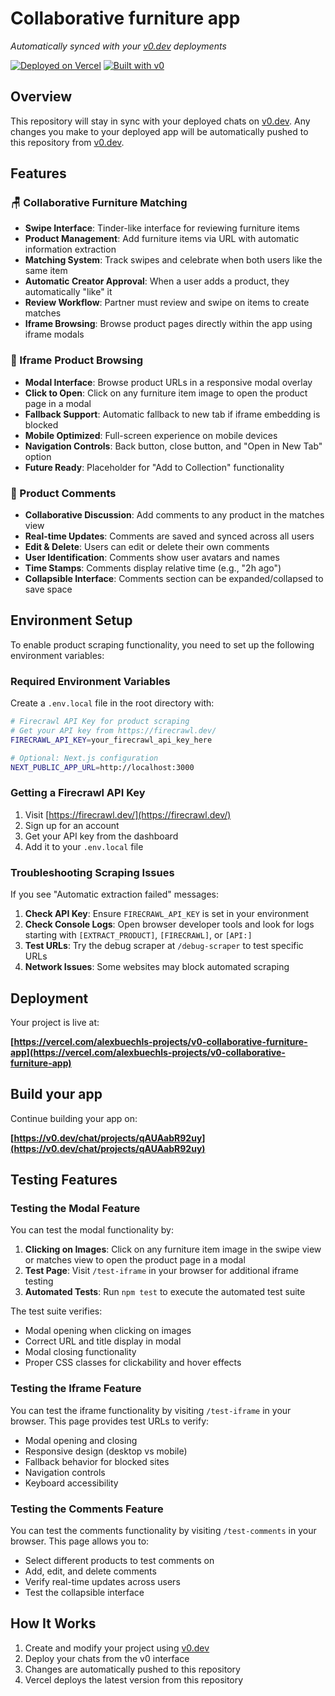 # Collaborative furniture app

*Automatically synced with your [v0.dev](https://v0.dev) deployments*

[![Deployed on Vercel](https://img.shields.io/badge/Deployed%20on-Vercel-black?style=for-the-badge&logo=vercel)](https://vercel.com/alexbuechls-projects/v0-collaborative-furniture-app)
[![Built with v0](https://img.shields.io/badge/Built%20with-v0.dev-black?style=for-the-badge)](https://v0.dev/chat/projects/qAUAabR92uy)

## Overview

This repository will stay in sync with your deployed chats on [v0.dev](https://v0.dev).
Any changes you make to your deployed app will be automatically pushed to this repository from [v0.dev](https://v0.dev).

## Features

### 🪑 Collaborative Furniture Matching
- **Swipe Interface**: Tinder-like interface for reviewing furniture items
- **Product Management**: Add furniture items via URL with automatic information extraction
- **Matching System**: Track swipes and celebrate when both users like the same item
- **Automatic Creator Approval**: When a user adds a product, they automatically "like" it
- **Review Workflow**: Partner must review and swipe on items to create matches
- **Iframe Browsing**: Browse product pages directly within the app using iframe modals

### 🔗 Iframe Product Browsing
- **Modal Interface**: Browse product URLs in a responsive modal overlay
- **Click to Open**: Click on any furniture item image to open the product page in a modal
- **Fallback Support**: Automatic fallback to new tab if iframe embedding is blocked
- **Mobile Optimized**: Full-screen experience on mobile devices
- **Navigation Controls**: Back button, close button, and "Open in New Tab" option
- **Future Ready**: Placeholder for "Add to Collection" functionality

### 💬 Product Comments
- **Collaborative Discussion**: Add comments to any product in the matches view
- **Real-time Updates**: Comments are saved and synced across all users
- **Edit & Delete**: Users can edit or delete their own comments
- **User Identification**: Comments show user avatars and names
- **Time Stamps**: Comments display relative time (e.g., "2h ago")
- **Collapsible Interface**: Comments section can be expanded/collapsed to save space

## Environment Setup

To enable product scraping functionality, you need to set up the following environment variables:

### Required Environment Variables

Create a `.env.local` file in the root directory with:

```bash
# Firecrawl API Key for product scraping
# Get your API key from https://firecrawl.dev/
FIRECRAWL_API_KEY=your_firecrawl_api_key_here

# Optional: Next.js configuration
NEXT_PUBLIC_APP_URL=http://localhost:3000
```

### Getting a Firecrawl API Key

1. Visit [https://firecrawl.dev/](https://firecrawl.dev/)
2. Sign up for an account
3. Get your API key from the dashboard
4. Add it to your `.env.local` file

### Troubleshooting Scraping Issues

If you see "Automatic extraction failed" messages:

1. **Check API Key**: Ensure `FIRECRAWL_API_KEY` is set in your environment
2. **Check Console Logs**: Open browser developer tools and look for logs starting with `[EXTRACT_PRODUCT]`, `[FIRECRAWL]`, or `[API:]`
3. **Test URLs**: Try the debug scraper at `/debug-scraper` to test specific URLs
4. **Network Issues**: Some websites may block automated scraping

## Deployment

Your project is live at:

**[https://vercel.com/alexbuechls-projects/v0-collaborative-furniture-app](https://vercel.com/alexbuechls-projects/v0-collaborative-furniture-app)**

## Build your app

Continue building your app on:

**[https://v0.dev/chat/projects/qAUAabR92uy](https://v0.dev/chat/projects/qAUAabR92uy)**

## Testing Features

### Testing the Modal Feature

You can test the modal functionality by:

1. **Clicking on Images**: Click on any furniture item image in the swipe view or matches view to open the product page in a modal
2. **Test Page**: Visit `/test-iframe` in your browser for additional iframe testing
3. **Automated Tests**: Run `npm test` to execute the automated test suite

The test suite verifies:
- Modal opening when clicking on images
- Correct URL and title display in modal
- Modal closing functionality
- Proper CSS classes for clickability and hover effects

### Testing the Iframe Feature

You can test the iframe functionality by visiting `/test-iframe` in your browser. This page provides test URLs to verify:

- Modal opening and closing
- Responsive design (desktop vs mobile)
- Fallback behavior for blocked sites
- Navigation controls
- Keyboard accessibility

### Testing the Comments Feature

You can test the comments functionality by visiting `/test-comments` in your browser. This page allows you to:

- Select different products to test comments on
- Add, edit, and delete comments
- Verify real-time updates across users
- Test the collapsible interface

## How It Works

1. Create and modify your project using [v0.dev](https://v0.dev)
2. Deploy your chats from the v0 interface
3. Changes are automatically pushed to this repository
4. Vercel deploys the latest version from this repository